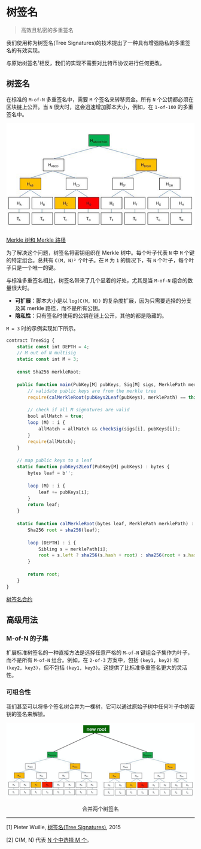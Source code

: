 # 树签名 
> 高效且私密的多重签名

我们使用称为树签名(Tree Signatures)的技术提出了一种具有增强隐私的多重签名的有效实现。

与原始树签名¹相反，我们的实现不需要对比特币协议进行任何更改。

## 树签名 

在标准的 `M-of-N` 多重签名中，需要 `M` 个签名来转移资金。所有 `N` 个公钥都必须在区块链上公开。当 `N` 很大时，这会迅速增加脚本大小，例如，在 `1-of-100` 的多重签名中。

![Merkle 树和 Merkle 路径](./1.jpeg)

[Merkle 树和 Merkle 路径](https://www.tokens24.com/cryptopedia/basics/what-is-a-merkle-tree)


为了解决这个问题，树签名将密钥组织在 Merkle 树中。每个叶子代表 `N` 中 `M` 个键的特定组合。总共有 `C(M, N)²` 个叶子。在 `M` 为 `1` 的情况下，有 `N` 个叶子，每个叶子只是一个唯一的键。

与标准多重签名相比，树签名带来了几个显着的好处，尤其是当 `M-of-N` 组合的数量很大时。

* **可扩展**：脚本大小是以 `log(C(M, N))` 的复杂度扩展，因为只需要选择的分支及其 merkle 路径，而不是所有公钥。
* **隐私性**：只有签名时使用的公钥在链上公开，其他的都是隐藏的。

`M = 3` 时的示例实现如下所示。


```js
contract TreeSig {
    static const int DEPTH = 4;
    // M out of N multisig
    static const int M = 3;
    
    const Sha256 merkleRoot;

    public function main(PubKey[M] pubKeys, Sig[M] sigs, MerklePath merklePath) {
        // validate public keys are from the merkle tree
        require(calMerkleRoot(pubKeys2Leaf(pubKeys), merklePath) == this.merkleRoot);

        // check if all M signatures are valid
        bool allMatch = true;
        loop (M) : i {
            allMatch = allMatch && checkSig(sigs[i], pubKeys[i]);
        }
        require(allMatch);
    }

    // map public keys to a leaf
    static function pubKeys2Leaf(PubKey[M] pubKeys) : bytes {
        bytes leaf = b'';

        loop (M) : i {
            leaf += pubKeys[i];
        }
        return leaf;
    }

    static function calMerkleRoot(bytes leaf, MerklePath merklePath) : Sha256 {
        Sha256 root = sha256(leaf);

        loop (DEPTH) : i {
            Sibling s = merklePath[i];
            root = s.left ? sha256(s.hash + root) : sha256(root + s.hash);
        }

        return root;
    }
}
```

[树签名合约](https://github.com/sCrypt-Inc/boilerplate/blob/master/contracts/treeSig.scrypt)

## 高级用法

### M-of-N 的子集


扩展标准树签名的一种直接方法是选择任意严格的 `M-of-N` 键组合子集作为叶子，而不是所有 `M-of-N` 组合。例如，在 `2-of-3` 方案中，包括 `(key1, key2)` 和 `(key2, key3)`，但不包括 `(key1, key3)`。这提供了比标准多重签名更大的灵活性。

### 可组合性

我们甚至可以将多个签名树合并为一棵树，它可以通过原始子树中任何叶子中的密钥的签名来解锁。

![合并两个树签名](./2.png)

<center>合并两个树签名</center>

----------------

[1] Pieter Wuille, [树签名(Tree Signatures)](https://blockstream.com/2015/08/24/en-treesignatures/), 2015

[2] C(M, N) 代表 [N 个中选择 M 个](https://en.wikipedia.org/wiki/Combination)。